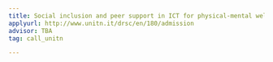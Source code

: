 ```yaml
---
title: Social inclusion and peer support in ICT for physical-mental wellbeing
applyurl: http://www.unitn.it/drsc/en/180/admission
advisor: TBA
tag: call_unitn

---
```


